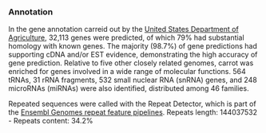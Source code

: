 ### Annotation

In the gene annotation carreid out by the [United States Department of
Agriculture](http://europepmc.org/abstract/MED/27158781), 32,113 genes
were predicted, of which 79% had substantial homology with known genes.
The majority (98.7%) of gene predictions had supporting cDNA and/or EST
evidence, demonstrating the high accuracy of gene prediction. Relative
to five other closely related genomes, carrot was enriched for genes
involved in a wide range of molecular functions. 564 tRNAs, 31 rRNA
fragments, 532 small nuclear RNA (snRNA) genes, and 248 microRNAs
(miRNAs) were also identified, distributed among 46 families.

Repeated sequences were called with the Repeat Detector, which is part of the [Ensembl Genomes repeat feature pipelines](http://plants.ensembl.org/info/genome/annotation/repeat_features.html). Repeats length: 144037532 - Repeats content: 34.2%


